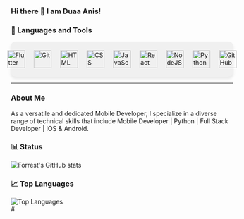 ### Hi there 👋 I am Duaa Anis!




<!--
**anisduaa/anisduaa** is a ✨ _special_ ✨ repository because its README.md (this file) appears on your GitHub profile.

Here are some ideas to get you started:

- 🔭 I’m currently working on ...
- 🌱 I’m currently learning ...
- 👯 I’m looking to collaborate on ...
- 🤔 I’m looking for help with ...
- 💬 Ask me about ...
- 📫 How to reach me: ...
- 😄 Pronouns: ...
- ⚡ Fun fact: ...
-->

### 🧰 Languages and Tools

<div style="background-color: #f0f0f0; padding: 20px; border-radius: 10px; box-shadow: 0 4px 6px rgba(0, 0, 0, 0.1); display: flex; align-items: center; justify-content: center; gap: 20px;">
    <img alt="Flutter" width="40px" src="https://cdn.jsdelivr.net/gh/devicons/devicon/icons/flutter/flutter-plain.svg" />
    <img alt="Git" width="40px" src="https://cdn.jsdelivr.net/gh/devicons/devicon/icons/git/git-original.svg" />
    <img alt="HTML" width="40px" src="https://cdn.jsdelivr.net/gh/devicons/devicon/icons/html5/html5-plain.svg" />
    <img alt="CSS" width="40px" src="https://cdn.jsdelivr.net/gh/devicons/devicon/icons/css3/css3-plain.svg" />
    <img alt="JavaScript" width="40px" src="https://cdn.jsdelivr.net/gh/devicons/devicon/icons/javascript/javascript-plain.svg" />
    <img alt="React" width="40px" src="https://cdn.jsdelivr.net/gh/devicons/devicon/icons/react/react-original.svg" />
    <img alt="NodeJS" width="40px" src="https://cdn.jsdelivr.net/gh/devicons/devicon/icons/nodejs/nodejs-original.svg" />
    <img alt="Python" width="40px" src="https://cdn.jsdelivr.net/gh/devicons/devicon/icons/python/python-plain.svg" />
    <img alt="GitHub" width="40px" src="https://cdn.jsdelivr.net/gh/devicons/devicon/icons/github/github-original.svg" />
</div>


<hr>

### About Me 
As a versatile and dedicated Mobile Developer, I specialize in a diverse range of technical skills that include Mobile Developer | Python | Full Stack Developer | IOS & Android.

### 📊 Status

![Forrest's GitHub stats](https://github-readme-stats.vercel.app/api?username=anisduaa&show_icons=true&theme=gruvbox)

<!-- ![GitHub Streak](https://streak-stats.demolab.com?user=ForrestKnight&theme=gruvbox&border_radius=4.5) -->
### 📈 Top Languages
<div align="left">
    <img src="https://github-readme-stats.vercel.app/api/top-langs/?username=anisduaa&layout=compact&theme=gruvbox" alt="Top Languages" />
</div>
#
